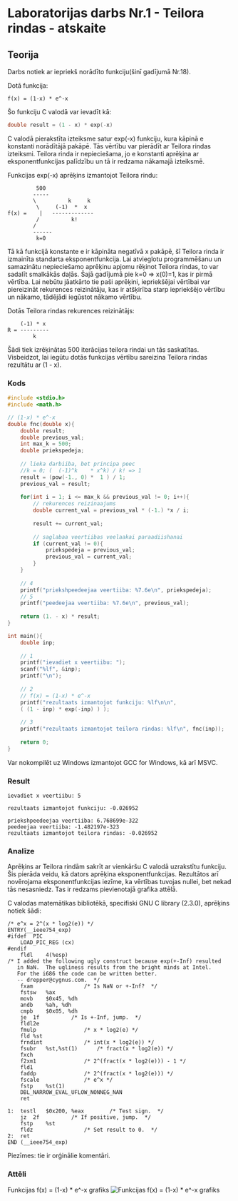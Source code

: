 # Laboratorijas darbs Nr.1 - Teilora rindas - atskaite

## Teorija
Darbs notiek ar iepriekš norādīto funkciju(šinī gadījumā Nr.18).

Dotā funkcija:
```
f(x) = (1-x) * e^-x
```

Šo funkciju C valodā var ievadīt kā:
```C
double result = (1 - x) * exp(-x)
```

C valodā pierakstīta izteiksme satur exp(-x) funkciju, kura kāpinā e konstanti norādītājā pakāpē.
Tās vērtību var pierādīt ar Teilora rindas izteiksmi.
Teilora rinda ir nepieciešama, jo e konstanti aprēķina ar eksponentfunkcijas palīdzību un tā ir redzama nākamajā izteiksmē.

Funkcijas exp(-x) aprēķins izmantojot Teilora rindu:
```		
		 500
		-----
		\          k     k
		 \     (-1)  *  x
f(x) =    |   -------------
		 /          k!
		/
		------
		 k=0
```

Tā kā funkcijā konstante e ir kāpināta negatīvā x pakāpē, šī Teilora rinda ir izmainīta standarta eksponentfunkcija.
Lai atvieglotu programmēšanu un samazinātu nepieciešamo aprēķinu apjomu rēķinot Teilora rindas, to var sadalīt smalkākās daļās.
Šajā gadījumā pie k=0 => x(0)=1, kas ir pirmā vērtība. 
Lai nebūtu jāatkārto tie paši aprēķini, iepriekšējai vērtībai var piereizināt rekurences reizinātāju, kas ir atšķirība starp iepriekšējo vērtību un nākamo, tādējādi iegūstot nākamo vērtību.

Dotās Teilora rindas rekurences reizinātājs:
```
	(-1) * x
R = ---------
	    k
```

Šādi tiek izrēķinātas 500 iterācijas teilora rindai un tās saskatītas.
Visbeidzot, lai iegūtu dotās funkcijas vērtību sareizina Teilora rindas rezultātu ar (1 - x).

### Kods
```C
#include <stdio.h>
#include <math.h>

// (1-x) * e^-x
double fnc(double x){
	double result;
	double previous_val;
	int max_k = 500;
	double priekspedeja;
	
	// lieka darbiiba, bet principa peec
	//k = 0; (  (-1)^k    * x^k) / k! => 1
	result = (pow(-1., 0) *  1 ) / 1;
	previous_val = result;
	
	for(int i = 1; i <= max_k && previous_val != 0; i++){
		// rekurences reizinaajums
		double current_val = previous_val * (-1.) *x / i;
		
		result += current_val;
		
		// saglabaa veertiibas veelaakai paraadiishanai
		if (current_val != 0){
			priekspedeja = previous_val;
			previous_val = current_val;
		}
	}
	
	// 4
	printf("priekshpeedeejaa veertiiba: %7.6e\n", priekspedeja);
	// 5
	printf("peedeejaa veertiiba: %7.6e\n", previous_val);
	
	return (1. - x) * result;
}

int main(){
	double inp;
	
	// 1
	printf("ievadiet x veertiibu: ");
	scanf("%lf", &inp);
	printf("\n");
	
	// 2
	// f(x) = (1-x) * e^-x
	printf("rezultaats izmantojot funkciju: %lf\n\n", 
	( (1 - inp) * exp(-inp) ) );
	
	// 3
	printf("rezultaats izmantojot teilora rindas: %lf\n", fnc(inp));
	
	return 0;
}
```
Var nokompilēt uz Windows izmantojot GCC for Windows, kā arī MSVC. 

### Result
```
ievadiet x veertiibu: 5

rezultaats izmantojot funkciju: -0.026952

priekshpeedeejaa veertiiba: 6.768699e-322
peedeejaa veertiiba: -1.482197e-323
rezultaats izmantojot teilora rindas: -0.026952

```

### Analīze

Aprēķins ar Teilora rindām sakrīt ar vienkāršu C valodā uzrakstītu funkciju.
Šis pierāda veidu, kā dators aprēķina eksponentfunkcijas.
Rezultātos arī novērojama eksponentfunkcijas iezīme, ka vērtības tuvojas nullei, bet nekad tās nesasniedz.
Tas ir redzams pievienotajā grafika attēlā. 

C valodas matemātikas bibliotēkā, specifiski GNU C library (2.3.0), aprēķins notiek šādi:
```assembly
/* e^x = 2^(x * log2(e)) */
ENTRY(__ieee754_exp)
#ifdef  PIC
	LOAD_PIC_REG (cx)
#endif
	fldl	4(%esp)
/* I added the following ugly construct because exp(+-Inf) resulted
   in NaN.  The ugliness results from the bright minds at Intel.
   For the i686 the code can be written better.
   -- drepper@cygnus.com.  */
	fxam				/* Is NaN or +-Inf?  */
	fstsw	%ax
	movb	$0x45, %dh
	andb	%ah, %dh
	cmpb	$0x05, %dh
	je	1f			/* Is +-Inf, jump.  */
	fldl2e
	fmulp				/* x * log2(e) */
	fld	%st
	frndint				/* int(x * log2(e)) */
	fsubr	%st,%st(1)		/* fract(x * log2(e)) */
	fxch
	f2xm1				/* 2^(fract(x * log2(e))) - 1 */
	fld1
	faddp				/* 2^(fract(x * log2(e))) */
	fscale				/* e^x */
	fstp	%st(1)
	DBL_NARROW_EVAL_UFLOW_NONNEG_NAN
	ret

1:	testl	$0x200, %eax		/* Test sign.  */
	jz	2f			/* If positive, jump.  */
	fstp	%st
	fldz				/* Set result to 0.  */
2:	ret
END (__ieee754_exp)
```
Piezīmes: tie ir orģinālie komentāri.

### Attēli
Funkcijas f(x) = (1-x) * e^-x grafiks
![Funkcijas f(x) = (1-x) * e^-x grafiks](https://raw.githubusercontent.com/okass/RTR105/works/1lw_series/graph.png)
